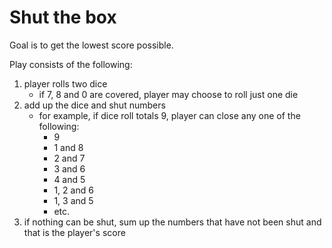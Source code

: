 # Shut the box

Goal is to get the lowest score possible.

Play consists of the following:
1. player rolls two dice
    - if 7, 8 and 0 are covered, player may choose to roll just one die
2. add up the dice and shut numbers 
    - for example, if dice roll totals 9, player can close any one of the following:
        - 9
        - 1 and 8
        - 2 and 7
        - 3 and 6
        - 4 and 5
        - 1, 2 and 6
        - 1, 3 and 5
        - etc.
3. if nothing can be shut, sum up the numbers that have not been shut and that is the player's score
